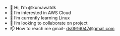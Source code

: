 - 👋 Hi, I’m @kumawatdk
- 👀 I’m interested in AWS Cloud
- 🌱 I’m currently learning Linux
- 💞️ I’m looking to collaborate on project
- 📫 How to reach me gmail- ds0916047@gmail.com

<!---
kumawatdk/kumawatdk is a ✨ special ✨ repository because its `README.md` (this file) appears on your GitHub profile.
You can click the Preview link to take a look at your changes.
--->
